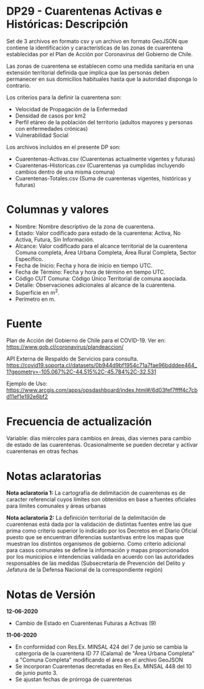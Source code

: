 # DP29 - Cuarentenas Activas e Históricas: Descripción
Set de 3 archivos en formato csv y un archivo en formato GeoJSON que contiene la identificación y características de las zonas de cuarentena establecidas por el Plan de Acción por Coronavirus del Gobierno de Chile.

Las zonas de cuarentena se establecen como una medida sanitaria en una extensión territorial definida que implica que las personas deben permanecer en sus domicilios habituales hasta que la autoridad disponga lo contrario.

Los criterios para la definir la cuarentena son:

- Velocidad de Propagación de la Enfermedad
- Densidad de casos por km2
- Perfil etáreo de la población del territorio (adultos mayores y personas con enfermedades crónicas)
- Vulnerabilidad Social

Los archivos incluidos en el presente DP son:
- Cuarentenas-Activas.csv (Cuarentenas actualmente vigentes y futuras)
- Cuarentenas-Historicas.csv (Cuarentenas ya cumplidas incluyendo cambios dentro de una misma comuna)
- Cuarentenas-Totales.csv (Suma de cuarentenas vigentes, históricas y futuras)

# Columnas y valores

- Nombre: Nombre descriptivo de la zona de cuarentena.
- Estado: Valor codificado para estado de la cuarentena: Activa, No Activa, Futura, Sin Información.
- Alcance: Valor codificado para el alcance territorial de la cuarentena Comuna completa, Área Urbana Completa, Área Rural Completa, Sector Específico.
- Fecha de Inicio: Fecha y hora de inicio en tiempo UTC.
- Fecha de Término: Fecha y hora de término en tiempo UTC.
- Código CUT Comuna: Código Único Territorial de comuna asociada.
- Detalle: Observaciones adicionales al alcance de la cuarentena.
- Superficie en m<sup>2</sup>.
- Perímetro en m.

# Fuente
Plan de Acción del Gobierno de Chile para el COVID-19. Ver en: https://www.gob.cl/coronavirus/plandeaccion/

API Externa de Respaldo de Servicios para consulta. https://covid19.soporta.cl/datasets/0b944d9bf1954c71a7fae96bdddee464_1?geometry=-105.067%2C-44.515%2C-45.784%2C-32.531

Ejemplo de Uso: https://www.arcgis.com/apps/opsdashboard/index.html#/6d03fef7ffff4c7cbd11ef1e192e6bf2

# Frecuencia de actualización

Variable: días miércoles para cambios en áreas, días viernes para cambio de estado de las cuarentenas. Ocasionalmente se pueden decretar y activar cuarentenas en otras fechas

# Notas aclaratorias

**Nota aclaratoria 1:** La cartografía de delimitación de cuarentenas es de caracter referencial cuyos límites son obtenidos en base a fuentes oficiales para límites comunales y áreas urbanas

**Nota aclaratoria 2:** La definición territorial de la delimitación de cuarentenas está dada por la validación de distintas fuentes entre las que prima como criterio superior lo indicado por los Decretos en el Diario Oficial puesto que se encuentran diferencias sustantivas entre los mapas que muestran los distintos organismos de gobierno. Como criterio adicional para casos comunales se define la información y mapas proporcionados por los municipios e intendencias validada en acuerdo con las autoridades responsables de las medidas (Subsecretaría de Prevención del Delito y Jefatura de la Defensa Nacional de la correspondiente región)

# Notas de Versión

**12-06-2020**<br> 
- Cambio de Estado en Cuarentenas Futuras a Activas (9) 

**11-06-2020**<br> 
- En conformidad con Res.Ex. MINSAL 424 del 7 de junio se cambia la catergoría de la cuarentena ID 77 (Calama) de "Área Urbana Completa" a "Comuna Completa" modificando el área en el archivo GeoJSON
- Se incorporan Cuarentenas decretadas en Res.Ex. MINSAL 448 del 10 de junio punto 3.
- Se ajustan fechas de prórroga de cuarentenas
